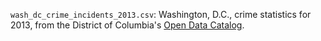 `wash_dc_crime_incidents_2013.csv`: Washington, D.C., crime statistics for
2013, from the District of Columbia's
[Open Data Catalog](http://data.octo.dc.gov/).
